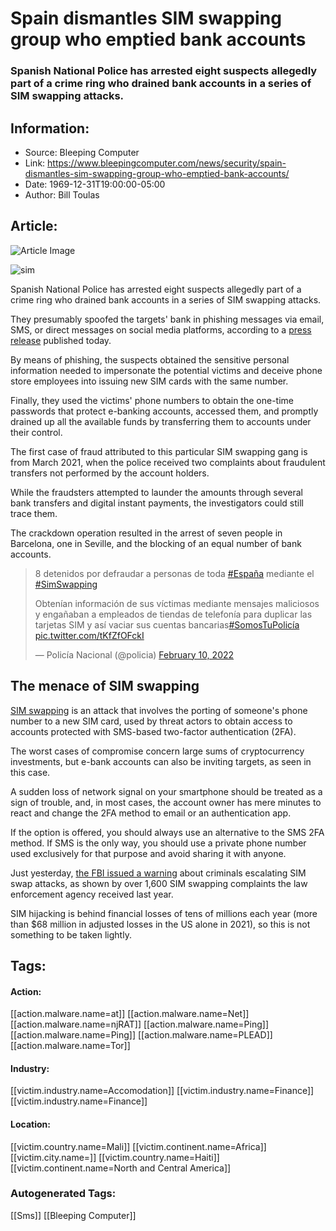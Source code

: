 # Spain dismantles SIM swapping group who emptied bank accounts
### Spanish National Police has arrested eight suspects allegedly part of a crime ring who drained bank accounts in a series of SIM swapping attacks.

## Information:
+ Source: Bleeping Computer
+ Link: https://www.bleepingcomputer.com/news/security/spain-dismantles-sim-swapping-group-who-emptied-bank-accounts/
+ Date: 1969-12-31T19:00:00-05:00
+ Author: Bill Toulas


## Article:
![Article Image](https://www.bleepstatic.com/content/hl-images/2021/10/01/SIM_Card2.jpg)

![sim](https://www.bleepstatic.com/content/hl-images/2021/10/01/SIM_Card2.jpg?rand=258359172)


Spanish National Police has arrested eight suspects allegedly part of a crime ring who drained bank accounts in a series of SIM swapping attacks.


They presumably spoofed the targets' bank in phishing messages via email, SMS, or direct messages on social media platforms, according to a [press release](http://www.policia.es/_es/comunicacion_prensa_detalle.php?ID=11102#) published today. 


By means of phishing, the suspects obtained the sensitive personal information needed to impersonate the potential victims and deceive phone store employees into issuing new SIM cards with the same number.


Finally, they used the victims' phone numbers to obtain the one-time passwords that protect e-banking accounts, accessed them, and promptly drained up all the available funds by transferring them to accounts under their control.


The first case of fraud attributed to this particular SIM swapping gang is from March 2021, when the police received two complaints about fraudulent transfers not performed by the account holders.


While the fraudsters attempted to launder the amounts through several bank transfers and digital instant payments, the investigators could still trace them.


The crackdown operation resulted in the arrest of seven people in Barcelona, one in Seville, and the blocking of an equal number of bank accounts.



> 
> 8 detenidos por defraudar a personas de toda [#España](https://twitter.com/hashtag/Espa%C3%B1a?src=hash&ref_src=twsrc%5Etfw) mediante el [#SimSwapping](https://twitter.com/hashtag/SimSwapping?src=hash&ref_src=twsrc%5Etfw)  
>   
> 
> Obtenían información de sus víctimas mediante mensajes maliciosos y engañaban a empleados de tiendas de telefonía para duplicar las tarjetas SIM y así vaciar sus cuentas bancarias[#SomosTuPolicía](https://twitter.com/hashtag/SomosTuPolic%C3%ADa?src=hash&ref_src=twsrc%5Etfw) [pic.twitter.com/tKfZfOFckI](https://t.co/tKfZfOFckI)
> 
> 
> — Policía Nacional (@policia) [February 10, 2022](https://twitter.com/policia/status/1491714811146629121?ref_src=twsrc%5Etfw)


The menace of SIM swapping
--------------------------


[SIM swapping](https://www.bleepingcomputer.com/tag/sim-swap/) is an attack that involves the porting of someone's phone number to a new SIM card, used by threat actors to obtain access to accounts protected with SMS-based two-factor authentication (2FA).


The worst cases of compromise concern large sums of cryptocurrency investments, but e-bank accounts can also be inviting targets, as seen in this case.


A sudden loss of network signal on your smartphone should be treated as a sign of trouble, and, in most cases, the account owner has mere minutes to react and change the 2FA method to email or an authentication app.


If the option is offered, you should always use an alternative to the SMS 2FA method. If SMS is the only way, you should use a private phone number used exclusively for that purpose and avoid sharing it with anyone.


Just yesterday, [the FBI issued a warning](https://www.bleepingcomputer.com/news/security/fbi-warns-of-criminals-escalating-sim-swap-attacks-to-steal-millions/) about criminals escalating SIM swap attacks, as shown by over 1,600 SIM swapping complaints the law enforcement agency received last year.


SIM hijacking is behind financial losses of tens of millions each year (more than $68 million in adjusted losses in the US alone in 2021), so this is not something to be taken lightly.





## Tags:

#### Action:
[[action.malware.name=at]] [[action.malware.name=Net]] [[action.malware.name=njRAT]] [[action.malware.name=Ping]] [[action.malware.name=Ping]] [[action.malware.name=PLEAD]] [[action.malware.name=Tor]]

#### Industry:
[[victim.industry.name=Accomodation]] [[victim.industry.name=Finance]] [[victim.industry.name=Finance]]

#### Location:
[[victim.country.name=Mali]] [[victim.continent.name=Africa]] [[victim.city.name=]] [[victim.country.name=Haiti]] [[victim.continent.name=North and Central America]]

### Autogenerated Tags:
[[Sms]] [[Bleeping Computer]]

